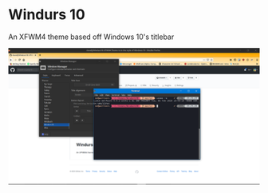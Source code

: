 # Windurs 10
An XFWM4 theme based off Windows 10's titlebar

![screenshot of theme](https://github.com/duvallj/Windurs10/raw/master/screenshot.png)
